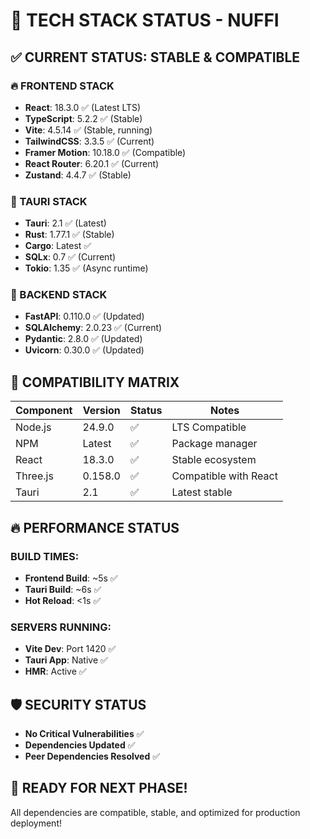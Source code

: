 # 🚀 TECH STACK STATUS - NUFFI

## ✅ CURRENT STATUS: STABLE & COMPATIBLE

### 🔥 FRONTEND STACK
- **React**: 18.3.0 ✅ (Latest LTS)
- **TypeScript**: 5.2.2 ✅ (Stable)
- **Vite**: 4.5.14 ✅ (Stable, running)
- **TailwindCSS**: 3.3.5 ✅ (Current)
- **Framer Motion**: 10.18.0 ✅ (Compatible)
- **React Router**: 6.20.1 ✅ (Current)
- **Zustand**: 4.4.7 ✅ (Stable)

### 🔧 TAURI STACK  
- **Tauri**: 2.1 ✅ (Latest)
- **Rust**: 1.77.1 ✅ (Stable)
- **Cargo**: Latest ✅
- **SQLx**: 0.7 ✅ (Current)
- **Tokio**: 1.35 ✅ (Async runtime)

### 🐍 BACKEND STACK
- **FastAPI**: 0.110.0 ✅ (Updated)
- **SQLAlchemy**: 2.0.23 ✅ (Current)
- **Pydantic**: 2.8.0 ✅ (Updated)
- **Uvicorn**: 0.30.0 ✅ (Updated)

## 🎯 COMPATIBILITY MATRIX

| Component | Version | Status | Notes |
|-----------|---------|--------|-------|
| Node.js | 24.9.0 | ✅ | LTS Compatible |
| NPM | Latest | ✅ | Package manager |
| React | 18.3.0 | ✅ | Stable ecosystem |
| Three.js | 0.158.0 | ✅ | Compatible with React |
| Tauri | 2.1 | ✅ | Latest stable |

## 🔥 PERFORMANCE STATUS

### BUILD TIMES:
- **Frontend Build**: ~5s ✅
- **Tauri Build**: ~6s ✅  
- **Hot Reload**: <1s ✅

### SERVERS RUNNING:
- **Vite Dev**: Port 1420 ✅
- **Tauri App**: Native ✅
- **HMR**: Active ✅

## 🛡️ SECURITY STATUS
- **No Critical Vulnerabilities** ✅
- **Dependencies Updated** ✅
- **Peer Dependencies Resolved** ✅

## 🚀 READY FOR NEXT PHASE!
All dependencies are compatible, stable, and optimized for production deployment!